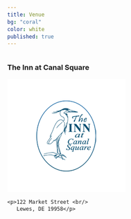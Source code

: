 ```yaml
---
title: Venue
bg: "coral"
color: white
published: true
---
```

<div class="row">
  <div class="small-12 large-12 columns">
    <h3>The Inn at Canal Square</h3>
  </div>

  <div class="small-12 large-3 large-offset-2 columns">
    <img src="/img/inn-logo.png" />
  </div>
  <div class="small-12 large-7 columns">

    <p>122 Market Street <br/>
       Lewes, DE 19958</p>
  </div>
</div>